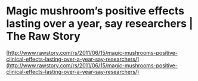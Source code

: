 <!--
id: 6729916749
link: http://tumblr.atmos.org/post/6729916749/magic-mushrooms-positive-effects-lasting-over-a-year
slug: magic-mushrooms-positive-effects-lasting-over-a-year
date: Mon Jun 20 2011 11:59:18 GMT-0700 (PDT)
publish: 2011-06-020
tags: 
title: Magic mushroom’s positive effects lasting over a year, say researchers | The Raw Story
-->


Magic mushroom’s positive effects lasting over a year, say researchers | The Raw Story
======================================================================================

[http://www.rawstory.com/rs/2011/06/15/magic-mushrooms-positive-clinical-effects-lasting-over-a-year-say-researchers/](http://www.rawstory.com/rs/2011/06/15/magic-mushrooms-positive-clinical-effects-lasting-over-a-year-say-researchers/)

